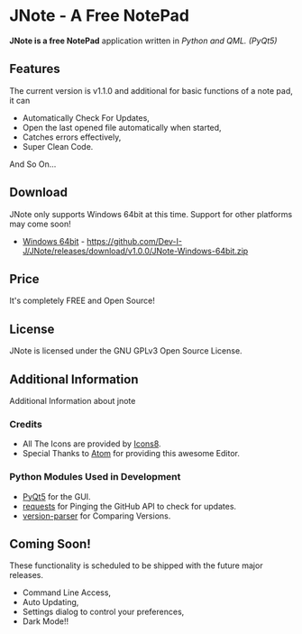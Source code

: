 # JNote - A Free NotePad

__JNote is a free NotePad__ application written in _Python and QML. (PyQt5)_

## Features

The current version is v1.1.0 and additional for basic functions of a note pad, it can

* Automatically Check For Updates,
* Open the last opened file automatically when started,
* Catches errors effectively,
* Super Clean Code.

And So On...

## Download

JNote only supports Windows 64bit at this time. Support for other platforms may come soon!

* [Windows 64bit](https://github.com/Dev-I-J/JNote/releases/download/v1.1.0/JNote-Windows-64bit-v1.1.0.zip) - https://github.com/Dev-I-J/JNote/releases/download/v1.0.0/JNote-Windows-64bit.zip

## Price

It's completely FREE and Open Source!

## License

JNote is licensed under the GNU GPLv3 Open Source License.

## Additional Information

Additional Information about jnote

### Credits

* All The Icons are provided by [Icons8](https://icons8.com).
* Special Thanks to [Atom](https://atom.io) for providing this awesome Editor.

### Python Modules Used in Development

* [PyQt5](https://pypi.org/project/PyQt5/) for the GUI.
* [requests](https://pypi.org/project/requests/) for Pinging the GitHub API to check for updates.
* [version-parser](https://pypi.org/project/version-parser/) for Comparing Versions.

## Coming Soon!

These functionality is scheduled to be shipped with the future major releases.

* Command Line Access,
* Auto Updating,
* Settings dialog to control your preferences,
* Dark Mode!!
